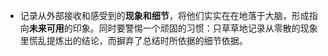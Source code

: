 - 记录从外部接收和感受到的**现象和细节**，将他们实实在在地落于大脑，形成指向**未来可用**的印象。同时要警惕一个顽固的习惯：只草草地记录从零散的现象里慌乱提炼出的结论，而摒弃了总结时所依据的细节依据。